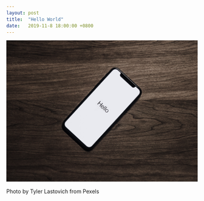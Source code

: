```yaml
---
layout: post
title:  "Hello World"
date:   2019-11-8 18:00:00 +0800
---
```

![Hello World](/assets/2019-11-8-image-assets-in-posts/hello-world.jpg)

Photo by Tyler Lastovich from Pexels
